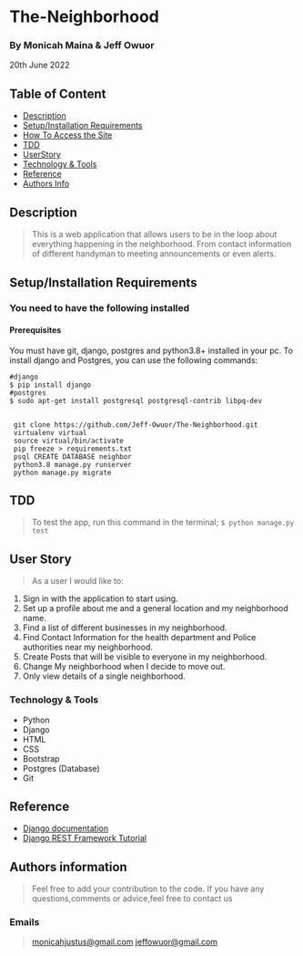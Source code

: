 # The-Neighborhood

### By Monicah Maina & Jeff Owuor

<p> 20th June 2022 </p>

## Table of Content

+ [Description](#description)
+ [Setup/Installation Requirements](setup&installationrequirements)
+ [How To Access the Site](#howtoaccessthesite)
+ [TDD](#tdd)
+ [UserStory](#userstory)
+ [Technology & Tools](#technology&tools)
+ [Reference](#reference)
+ [Authors Info](#authors-info)

## Description

> This is a web application that allows users to be in the loop about everything happening in the neighborhood. From contact information of different handyman to meeting announcements or even alerts.

## Setup/Installation Requirements

### You need to have the following installed

#### Prerequisites

You must have git, django, postgres and python3.8+ installed in your pc.
To install django and Postgres, you can use the following commands:

```
#django
$ pip install django
#postgres
$ sudo apt-get install postgresql postgresql-contrib libpq-dev
```

```
 
 git clone https://github.com/Jeff-Owuor/The-Neighborhood.git
 virtualenv virtual
 source virtual/bin/activate
 pip freeze > requirements.txt
 psql CREATE DATABASE neighbor
 python3.8 manage.py runserver
 python manage.py migrate

```

## TDD

> To test the app, run this command in the terminal;
`$ python manage.py test`

## User Story

> As a user I would like to:

1. Sign in with the application to start using.
2. Set up a profile about me and a general location and my neighborhood name.
3. Find a list of different businesses in my neighborhood.
4. Find Contact Information for the health department and Police authorities near my neighborhood.
5. Create Posts that will be visible to everyone in my neighborhood.
6. Change My neighborhood when I decide to move out.
7. Only view details of a single neighborhood.

### Technology & Tools

* Python
* Django 
* HTML
* CSS
* Bootstrap
* Postgres (Database)
* Git

## Reference

* [Django documentation](https://docs.djangoproject.com/en/4.0/)
* [ Django REST Framework Tutorial](https://learndjango.com/tutorials/official-django-rest-framework-tutorial-beginners)

## Authors information

> Feel free to add your contribution to the code.
> If you have any questions,comments or advice,feel free to contact us

### Emails

> monicahjustus@gmail.com
> jeffowuor@gmail.com
